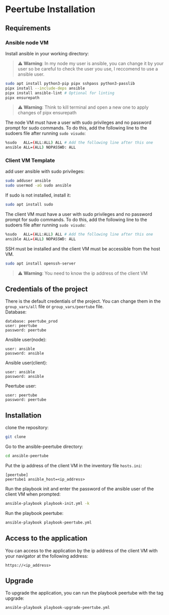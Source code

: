 # Peertube Installation
## Requirements
### Ansible node VM
Install ansible in your working directory:
> ⚠️ **Warning**: In my node my user is ansible, you can change it by your user so be careful to check the user you use, I reccomend to use a ansible user.
```bash
sudo apt install python3-pip pipx sshpass python3-passlib
pipx install --include-deps ansible
pipx install ansible-lint # Optional for linting
pipx ensurepath
```
> ⚠️ **Warning**: Think to kill terminal and open a new one to apply changes of pipx ensurepath

The node VM must have a user with sudo privileges and no password prompt for sudo commands.
To do this, add the following line to the sudoers file after running `sudo visudo`:
```bash 
%sudo   ALL=(ALL:ALL) ALL # Add the following line after this one
ansible ALL=(ALL) NOPASSWD: ALL
```
### Client VM Template
add user ansible with sudo privileges:
```bash
sudo adduser ansible
sudo usermod -aG sudo ansible
```
If sudo is not installed, install it:
```bash
sudo apt install sudo
```
The client VM must have a user with sudo privileges and no password prompt for sudo commands.
To do this, add the following line to the sudoers file after running `sudo visudo`:
```bash 
%sudo   ALL=(ALL:ALL) ALL # Add the following line after this one
ansible ALL=(ALL) NOPASSWD: ALL
```
SSH must be installed and the client VM must be accessible from the host VM.
```bash	
sudo apt install openssh-server
```
> ⚠️ **Warning**: You need to know the ip address of the client VM

## Credentials of the project
There is the default credentials of the project. You can change them in the `group_vars/all` file or `group_vars/peertube` file.<br>
Database:
```
database: peertube_prod
user: peertube
password: peertube
```

Ansible user(node):
```
user: ansible
password: ansible
```

Ansible user(client):
```
user: ansible
password: ansible
```

Peertube user:
```
user: peertube
password: peertube
```

## Installation
clone the repository:
```bash
git clone
```

Go to the ansible-peertube directory:
```bash
cd ansible-peertube
```
Put the ip address of the client VM in the inventory file ```hosts.ini```:
```config
[peertube]
peertube1 ansible_host=<ip_address>
```

Run the playbook init and enter the password of the ansible user of the client VM when prompted:
```bash
ansible-playbook playbook-init.yml -k
```

Run the playbook peertube:
```bash
ansible-playbook playbook-peertube.yml
```

## Access to the application
You can access to the application by the ip address of the client VM with your navigator at the following address:
```
https://<ip_address>
```

## Upgrade
To upgrade the application, you can run the playbook peertube with the tag upgrade:
```bash
ansible-playbook playbook-upgrade-peertube.yml
```